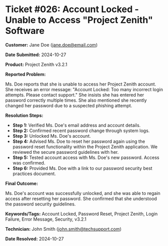 # Ticket #026:  Account Locked - Unable to Access "Project Zenith" Software

**Customer:**  Jane Doe (jane.doe@email.com)

**Date Submitted:** 2024-10-27

**Product:** Project Zenith v3.2.1

**Reported Problem:**

Ms. Doe reports that she is unable to access her Project Zenith account. She receives an error message: "Account Locked: Too many incorrect login attempts. Please contact support."  She insists she has entered her password correctly multiple times. She also mentioned she recently changed her password due to a suspected phishing attempt.

**Resolution Steps:**

* **Step 1:** Verified Ms. Doe's email address and account details.
* **Step 2:** Confirmed recent password change through system logs.
* **Step 3:**  Unlocked Ms. Doe's account.
* **Step 4:**  Advised Ms. Doe to reset her password again using the password reset functionality within the Project Zenith application. We reviewed the secure password guidelines with her.
* **Step 5:**  Tested account access with Ms. Doe's new password. Access was confirmed.
* **Step 6:**  Provided Ms. Doe with a link to our password security best practices document.

**Final Outcome:**

Ms. Doe's account was successfully unlocked, and she was able to regain access after resetting her password.  She confirmed that she understood the password security guidelines.

**Keywords/Tags:** Account Locked, Password Reset, Project Zenith, Login Failure, Error Message, Security, v3.2.1


**Technician:** John Smith (john.smith@techsupport.com)

**Date Resolved:** 2024-10-27
